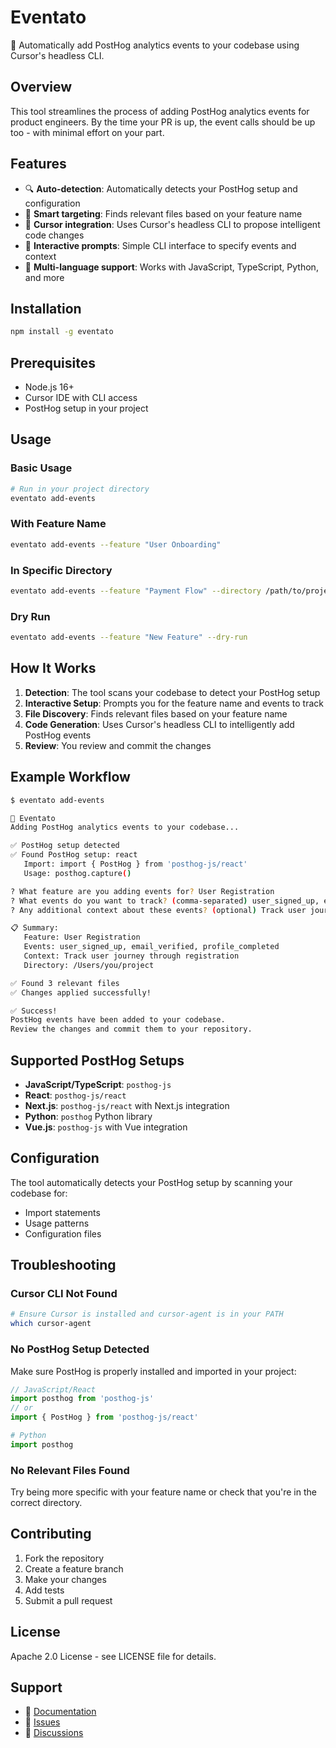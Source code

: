 # Eventato

🚀 Automatically add PostHog analytics events to your codebase using Cursor's headless CLI.

## Overview

This tool streamlines the process of adding PostHog analytics events for product engineers. By the time your PR is up, the event calls should be up too - with minimal effort on your part.

## Features

- 🔍 **Auto-detection**: Automatically detects your PostHog setup and configuration
- 🎯 **Smart targeting**: Finds relevant files based on your feature name
- 🤖 **Cursor integration**: Uses Cursor's headless CLI to propose intelligent code changes
- 📝 **Interactive prompts**: Simple CLI interface to specify events and context
- 🔧 **Multi-language support**: Works with JavaScript, TypeScript, Python, and more

## Installation

```bash
npm install -g eventato
```

## Prerequisites

- Node.js 16+
- Cursor IDE with CLI access
- PostHog setup in your project

## Usage

### Basic Usage
```bash
# Run in your project directory
eventato add-events
```

### With Feature Name
```bash
eventato add-events --feature "User Onboarding"
```

### In Specific Directory
```bash
eventato add-events --feature "Payment Flow" --directory /path/to/project
```

### Dry Run
```bash
eventato add-events --feature "New Feature" --dry-run
```

## How It Works

1. **Detection**: The tool scans your codebase to detect your PostHog setup
2. **Interactive Setup**: Prompts you for the feature name and events to track
3. **File Discovery**: Finds relevant files based on your feature name
4. **Code Generation**: Uses Cursor's headless CLI to intelligently add PostHog events
5. **Review**: You review and commit the changes

## Example Workflow

```bash
$ eventato add-events

🚀 Eventato
Adding PostHog analytics events to your codebase...

✅ PostHog setup detected
✅ Found PostHog setup: react
   Import: import { PostHog } from 'posthog-js/react'
   Usage: posthog.capture()

? What feature are you adding events for? User Registration
? What events do you want to track? (comma-separated) user_signed_up, email_verified, profile_completed
? Any additional context about these events? (optional) Track user journey through registration

📋 Summary:
   Feature: User Registration
   Events: user_signed_up, email_verified, profile_completed
   Context: Track user journey through registration
   Directory: /Users/you/project

✅ Found 3 relevant files
✅ Changes applied successfully!

✅ Success!
PostHog events have been added to your codebase.
Review the changes and commit them to your repository.
```

## Supported PostHog Setups

- **JavaScript/TypeScript**: `posthog-js`
- **React**: `posthog-js/react`
- **Next.js**: `posthog-js/react` with Next.js integration
- **Python**: `posthog` Python library
- **Vue.js**: `posthog-js` with Vue integration

## Configuration

The tool automatically detects your PostHog setup by scanning your codebase for:
- Import statements
- Usage patterns
- Configuration files

## Troubleshooting

### Cursor CLI Not Found
```bash
# Ensure Cursor is installed and cursor-agent is in your PATH
which cursor-agent
```

### No PostHog Setup Detected
Make sure PostHog is properly installed and imported in your project:
```javascript
// JavaScript/React
import posthog from 'posthog-js'
// or
import { PostHog } from 'posthog-js/react'
```

```python
# Python
import posthog
```

### No Relevant Files Found
Try being more specific with your feature name or check that you're in the correct directory.

## Contributing

1. Fork the repository
2. Create a feature branch
3. Make your changes
4. Add tests
5. Submit a pull request

## License

Apache 2.0 License - see LICENSE file for details.

## Support

- 📖 [Documentation](https://github.com/RiccLQL/auto-create-events)
- 🐛 [Issues](https://github.com/RiccLQL/auto-create-events/issues)
- 💬 [Discussions](https://github.com/RiccLQL/auto-create-events/discussions)
